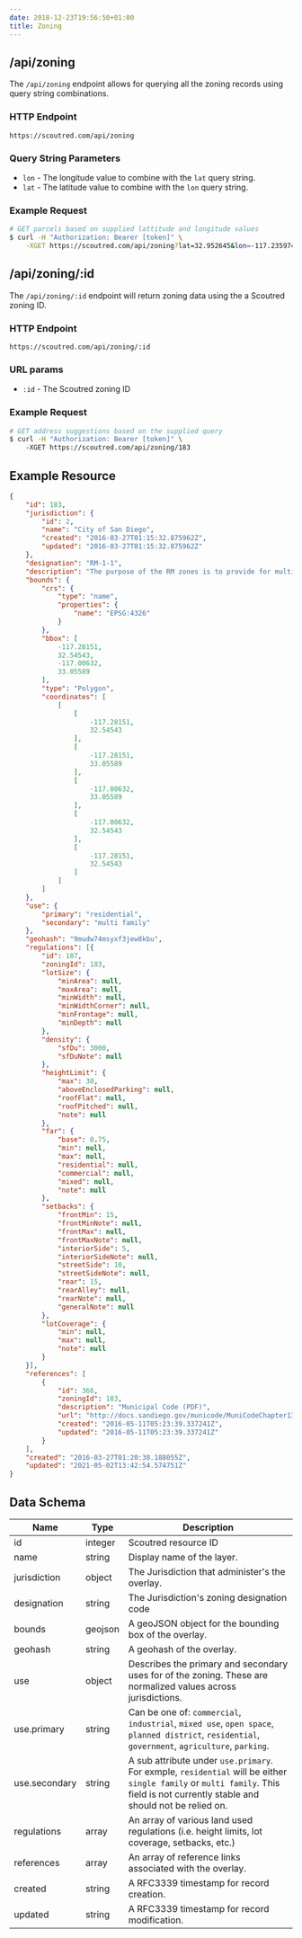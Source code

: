 ```yaml
---
date: 2018-12-23T19:56:50+01:00
title: Zoning
---
```


## /api/zoning

The `/api/zoning` endpoint allows for querying all the zoning records using query string combinations.

### HTTP Endpoint

`https://scoutred.com/api/zoning`

### Query String Parameters

* `lon` - The longitude value to combine with the `lat` query string.
* `lat` - The latitude value to combine with the `lon` query string.

### Example Request

```bash
# GET parcels based on supplied lattitude and longitude values
$ curl -H "Authorization: Bearer [token]" \
    -XGET https://scoutred.com/api/zoning?lat=32.952645&lon=-117.235974
```

## /api/zoning/:id

The `/api/zoning/:id` endpoint will return zoning data using the a Scoutred zoning ID.

### HTTP Endpoint

`https://scoutred.com/api/zoning/:id`

### URL params

* `:id` - The Scoutred zoning ID

### Example Request

```bash
# GET address suggestions based on the supplied query
$ curl -H "Authorization: Bearer [token]" \ 
    -XGET https://scoutred.com/api/zoning/183
```


## Example Resource

```json
{
    "id": 183,
    "jurisdiction": {
        "id": 2,
        "name": "City of San Diego",
        "created": "2016-03-27T01:15:32.875962Z",
        "updated": "2016-03-27T01:15:32.875962Z"
    },
    "designation": "RM-1-1",
    "description": "The purpose of the RM zones is to provide for multiple dwelling unit development at varying densities. The RM zones individually accommodate developments with similar densities and characteristics. Each of the RM zones is intended to establish development criteria that consolidates common development regulations, accommodates specific dwelling types, and responds to locational issues regarding adjacent land uses.",
    "bounds": {
        "crs": {
            "type": "name",
            "properties": {
                "name": "EPSG:4326"
            }
        },
        "bbox": [
            -117.28151,
            32.54543,
            -117.00632,
            33.05589
        ],
        "type": "Polygon",
        "coordinates": [
            [
                [
                    -117.28151,
                    32.54543
                ],
                [
                    -117.28151,
                    33.05589
                ],
                [
                    -117.00632,
                    33.05589
                ],
                [
                    -117.00632,
                    32.54543
                ],
                [
                    -117.28151,
                    32.54543
                ]
            ]
        ]
    },
    "use": {
        "primary": "residential",
        "secondary": "multi family"
    },
    "geohash": "9mudw74msyxf3jew8kbu",
    "regulations": [{
        "id": 187,
        "zoningId": 183,
        "lotSize": {
            "minArea": null,
            "maxArea": null,
            "minWidth": null,
            "minWidthCorner": null,
            "minFrontage": null,
            "minDepth": null
        },
        "density": {
            "sfDu": 3000,
            "sfDuNote": null
        },
        "heightLimit": {
            "max": 30,
            "aboveEnclosedParking": null,
            "roofFlat": null,
            "roofPitched": null,
            "note": null
        },
        "far": {
            "base": 0.75,
            "min": null,
            "max": null,
            "residential": null,
            "commercial": null,
            "mixed": null,
            "note": null
        },
        "setbacks": {
            "frontMin": 15,
            "frontMinNote": null,
            "frontMax": null,
            "frontMaxNote": null,
            "interiorSide": 5,
            "interiorSideNote": null,
            "streetSide": 10,
            "streetSideNote": null,
            "rear": 15,
            "rearAlley": null,
            "rearNote": null,
            "generalNote": null
        },
        "lotCoverage": {
            "min": null,
            "max": null,
            "note": null
        }
    }],
    "references": [
        {
            "id": 366,
            "zoningId": 183,
            "description": "Municipal Code (PDF)",
            "url": "http://docs.sandiego.gov/municode/MuniCodeChapter13/Ch13Art01Division04.pdf",
            "created": "2016-05-11T05:23:39.337241Z",
            "updated": "2016-05-11T05:23:39.337241Z"
        }
    ],
    "created": "2016-03-27T01:20:38.188055Z",
    "updated": "2021-05-02T13:42:54.574751Z"
}
```

## Data Schema

| Name                      | Type      | Description                                                                          |
|-----------------------    |---------  |-----------------------------------------------------------------------------------   |
| id                        | integer   | Scoutred resource ID                                                                 |
| name                      | string    | Display name of the layer.                                                           |
| jurisdiction              | object    | The Jurisdiction that administer's the overlay.                                      |
| designation               | string    | The Jurisdiction's zoning designation code                                           |
| bounds                    | geojson   | A geoJSON object for the bounding box of the overlay.                                |
| geohash                   | string    | A geohash of the overlay.                                                            |
| use                       | object    | Describes the primary and secondary uses for of the zoning. These are normalized values across jurisdictions.|
| use.primary               | string    | Can be one of: `commercial`, `industrial`, `mixed use`, `open space`, `planned district`, `residential`, `government`, `agriculture`, `parking`. |
| use.secondary             | string    | A sub attribute under `use.primary`. For exmple, `residential` will be either `single family` or `multi family`. This field is not currently stable and should not be relied on. |
| regulations               | array     | An array of various land used regulations (i.e. height limits, lot coverage, setbacks, etc.)
| references                | array     | An array of reference links associated with the overlay.                             |
| created                   | string    | A RFC3339 timestamp for record creation.                                             |
| updated                   | string    | A RFC3339 timestamp for record modification.                                         |
